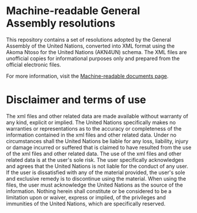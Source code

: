 # Machine-readable General Assembly resolutions
This repository contains a set of resolutions adopted by the General Assembly of the United Nations, converted into XML format using the Akoma Ntoso for the United Nations (AKN4UN) schema.
The XML files are unofficial copies for informational purposes only and prepared from the official electronic files. 

For more information, visit the [Machine-readable documents page](https://conferences.unite.un.org/uncorpus/machine-readability).


# Disclaimer and terms of use
The xml files and other related data are made available without warranty of any kind, explicit or implied. The United Nations specifically makes no warranties or representations as to the accuracy or completeness of the information contained in the xml files and other related data.
Under no circumstances shall the United Nations be liable for any loss, liability, injury or damage incurred or suffered that is claimed to have resulted from the use of the xml files and other related data. The use of the xml files and other related data is at the user's sole risk. The user specifically acknowledges and agrees that the United Nations is not liable for the conduct of any user. If the user is dissatisfied with any of the material provided, the user's sole and exclusive remedy is to discontinue using the material.
When using the files, the user must acknowledge the United Nations as the source of the information. Nothing herein shall constitute or be considered to be a limitation upon or waiver, express or implied, of the privileges and immunities of the United Nations, which are specifically reserved.
